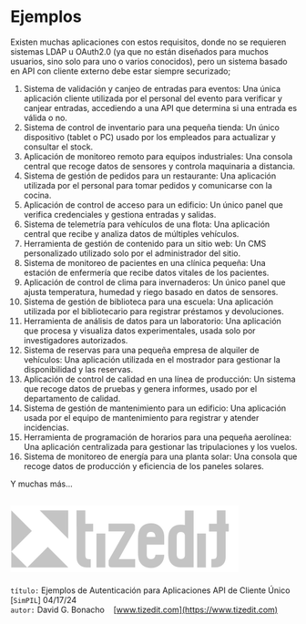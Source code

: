 # Ejemplos

Existen muchas aplicaciones con estos requisitos, donde no se requieren sistemas LDAP u OAuth2.0 (ya que no están diseñados para muchos usuarios, sino solo para uno o varios conocidos), pero un sistema basado en API con cliente externo debe estar siempre securizado;

1. Sistema de validación y canjeo de entradas para eventos: Una única aplicación cliente utilizada por el personal del evento para verificar y canjear entradas, accediendo a una API que determina si una entrada es válida o no.
2. Sistema de control de inventario para una pequeña tienda: Un único dispositivo (tablet o PC) usado por los empleados para actualizar y consultar el stock.
3. Aplicación de monitoreo remoto para equipos industriales: Una consola central que recoge datos de sensores y controla maquinaria a distancia.
4. Sistema de gestión de pedidos para un restaurante: Una aplicación utilizada por el personal para tomar pedidos y comunicarse con la cocina.
5. Aplicación de control de acceso para un edificio: Un único panel que verifica credenciales y gestiona entradas y salidas.
6. Sistema de telemetría para vehículos de una flota: Una aplicación central que recibe y analiza datos de múltiples vehículos.
7. Herramienta de gestión de contenido para un sitio web: Un CMS personalizado utilizado solo por el administrador del sitio.
8. Sistema de monitoreo de pacientes en una clínica pequeña: Una estación de enfermería que recibe datos vitales de los pacientes.
9. Aplicación de control de clima para invernaderos: Un único panel que ajusta temperatura, humedad y riego basado en datos de sensores.
10. Sistema de gestión de biblioteca para una escuela: Una aplicación utilizada por el bibliotecario para registrar préstamos y devoluciones.
11. Herramienta de análisis de datos para un laboratorio: Una aplicación que procesa y visualiza datos experimentales, usada solo por investigadores autorizados.
12. Sistema de reservas para una pequeña empresa de alquiler de vehículos: Una aplicación utilizada en el mostrador para gestionar la disponibilidad y las reservas.
13. Aplicación de control de calidad en una línea de producción: Un sistema que recoge datos de pruebas y genera informes, usado por el departamento de calidad.
14. Sistema de gestión de mantenimiento para un edificio: Una aplicación usada por el equipo de mantenimiento para registrar y atender incidencias.
15. Herramienta de programación de horarios para una pequeña aerolínea: Una aplicación centralizada para gestionar las tripulaciones y los vuelos.
16. Sistema de monitoreo de energía para una planta solar: Una consola que recoge datos de producción y eficiencia de los paneles solares.

Y muchas más...

![](img/logo.svg)
---
`título:` Ejemplos de Autenticación para Aplicaciones API de Cliente Único [`SimPIL`] 04/17/24\
`autor:` David G. Bonacho &nbsp;&nbsp; [www.tizedit.com](https://www.tizedit.com)

